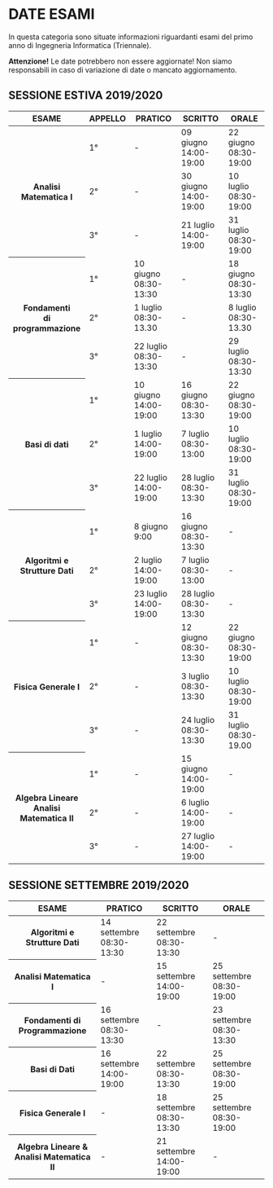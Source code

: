 # 

# DATE ESAMI

In questa categoria sono situate informazioni riguardanti esami del primo anno di Ingegneria Informatica (Triennale).

**Attenzione!** Le date potrebbero non essere aggiornate! Non siamo responsabili in caso di variazione di date o mancato aggiornamento.

## SESSIONE ESTIVA 2019/2020

<div>

<table>
  <thead>
    <tr>
       <th>ESAME</th><th>APPELLO</th><th>PRATICO</th><th>SCRITTO</th><th>ORALE</th>
    </tr>
  </thead>
  <tbody>
    <tr><th rowspan="3">Analisi Matematica I</th><td>1°</td><td>-</td><td>09 giugno 14:00-19:00</td><td>22 giugno 08:30-19:00</td></tr>
    <tr><td>2°</td><td>-</td><td>30 giugno 14:00-19:00</td><td>10 luglio 08:30-19:00</td></tr>
    <tr><td>3°</td><td>-</td><td>21 luglio 14:00-19:00</td><td>31 luglio 08:30-19:00</td></tr>
    <tr><th rowspan="3">Fondamenti<br>di programmazione</th><td>1°</td><td>10 giugno 08:30-13:30</td><td>-</td><td>18 giugno 08:30-13:30</td></tr>
    <tr><td>2°</td><td>1 luglio 08:30-13.30</td><td>-</td><td>8 luglio 08:30-13.30</td></tr>
    <tr><td>3°</td><td>22 luglio 08:30-13:30</td><td>-</td><td>29 luglio 08:30-13:30</td></tr>
    <tr><th rowspan="3">Basi di dati</th><td>1°</td><td>10 giugno 14:00-19:00</td><td>16 giugno 08:30-13:30</td><td>22 giugno 08:30-19:00</td></tr>
    <tr><td>2°</td><td>1 luglio 14:00-19:00</td><td>7 luglio 08:30-13:00</td><td>10 luglio 08:30-19:00</td></tr>
    <tr><td>3°</td><td>22 luglio 14:00-19:00</td><td>28 luglio 08:30-13:30</td><td>31 luglio 08:30-19:00</td></tr>
    <tr><th rowspan="3">Algoritmi e<br>Strutture Dati</th><td>1°</td><td>8 giugno 9:00</td><td>16 giugno 08:30-13:30</td><td>-</td></tr>
    <tr><td>2°</td><td>2 luglio 14:00-19:00</td><td>7 luglio 08:30-13:00</td><td>-</td></tr>
    <tr><td>3°</td><td>23 luglio 14:00-19:00</td><td>28 luglio 08:30-13:30</td><td>-</td></tr>
    <tr><th rowspan="3">Fisica Generale I</th><td>1°</td><td>-</td><td>12 giugno 08:30-13:30</td><td>22 giugno 08:30-19:00</td></tr>
    <tr><td>2°</td><td>-</td><td>3 luglio 08:30-13:30</td><td>10 luglio 08:30-19:00</td></tr>
    <tr><td>3°</td><td>-</td><td>24 luglio 08:30-13:30</td><td>31 luglio 08:30-19.00</td></tr>
    <tr><th rowspan="3">Algebra Lineare<br>Analisi Matematica II</th><td>1°</td><td>-</td><td>15 giugno 14:00-19:00</td><td>-</td></tr>
    <tr><td>2°</td><td>-</td><td>6 luglio 14:00-19:00</td><td>-</td></tr>
    <tr><td>3°</td><td>-</td><td>27 luglio 14:00-19:00</td><td>-</td></tr>
  </tbody>
</table>
</div>

## SESSIONE SETTEMBRE 2019/2020







<div>
<table>
    <thread>
        <tr>
            <th>ESAME</th><th>PRATICO</th><th>SCRITTO</th><th>ORALE</th>
        </tr>
    </thread>
    <tbody>
        <tr><th>Algoritmi e Strutture Dati</th><td>14 settembre 08:30-13:30</td><td>22 settembre 08:30-13:30</td><td>-</td></tr>
        <tr><th>Analisi Matematica I</th><td>-</td><td>15 settembre 14:00-19:00</td><td>25 settembre 08:30-19:00</td></tr>
        <tr><th>Fondamenti di Programmazione</th><td>16 settembre 08:30-13:30</td><td>-</td><td>23 settembre 08:30-13:30</td></tr>
        <tr><th>Basi di Dati</th><td>16 settembre 14:00-19:00</td><td>22 settembre 08:30-13:30</td><td>25 settembre 08:30-19:00</td></tr>
        <tr><th>Fisica Generale I</th><td>-</td><td>18 settembre 08:30-13:30</td><td>25 settembre 08:30-19:00</td></tr>
        <tr><th>Algebra Lineare & Analisi Matematica II</th><td>-</td><td>21 settembre 14:00-19:00</td><td>-</td></tr>
</div>

